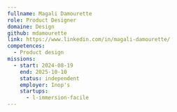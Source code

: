 ```yaml
---
fullname: Magali Damourette
role: Product Designer
domaine: Design
github: mdamourette
link: https://www.linkedin.com/in/magali-damourette/
competences:
  - Product design
missions:
  - start: 2024-08-19
    end: 2025-10-10
    status: independent
    employer: Inop's
    startups:
      - l-immersion-facile
---
```

